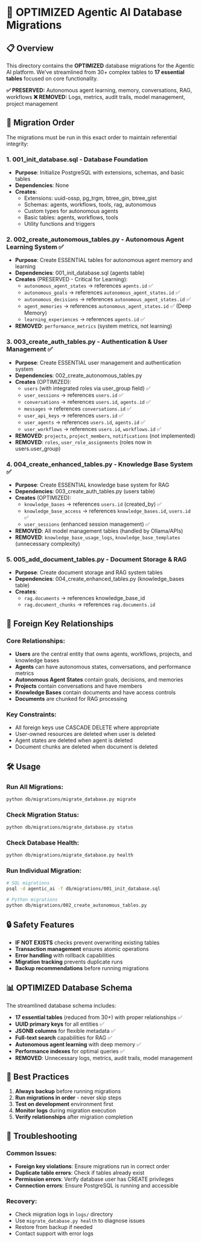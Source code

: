 # 🚀 OPTIMIZED Agentic AI Database Migrations

## 📋 Overview

This directory contains the **OPTIMIZED** database migrations for the Agentic AI platform. We've streamlined from 30+ complex tables to **17 essential tables** focused on core functionality.

**✅ PRESERVED:** Autonomous agent learning, memory, conversations, RAG, workflows
**❌ REMOVED:** Logs, metrics, audit trails, model management, project management

## 🔄 Migration Order

The migrations must be run in this exact order to maintain referential integrity:

### 1. **001_init_database.sql** - Database Foundation
- **Purpose**: Initialize PostgreSQL with extensions, schemas, and basic tables
- **Dependencies**: None
- **Creates**:
  - Extensions: uuid-ossp, pg_trgm, btree_gin, btree_gist
  - Schemas: agents, workflows, tools, rag, autonomous
  - Custom types for autonomous agents
  - Basic tables: agents, workflows, tools
  - Utility functions and triggers

### 2. **002_create_autonomous_tables.py** - Autonomous Agent Learning System ✅
- **Purpose**: Create ESSENTIAL tables for autonomous agent memory and learning
- **Dependencies**: 001_init_database.sql (agents table)
- **Creates** (PRESERVED - Critical for Learning):
  - `autonomous_agent_states` → references `agents.id` ✅
  - `autonomous_goals` → references `autonomous_agent_states.id` ✅
  - `autonomous_decisions` → references `autonomous_agent_states.id` ✅
  - `agent_memories` → references `autonomous_agent_states.id` ✅ (Deep Memory)
  - `learning_experiences` → references `agents.id` ✅
- **REMOVED**: `performance_metrics` (system metrics, not learning)

### 3. **003_create_auth_tables.py** - Authentication & User Management ✅
- **Purpose**: Create ESSENTIAL user management and authentication system
- **Dependencies**: 002_create_autonomous_tables.py
- **Creates** (OPTIMIZED):
  - `users` (with integrated roles via user_group field) ✅
  - `user_sessions` → references `users.id` ✅
  - `conversations` → references `users.id`, `agents.id` ✅
  - `messages` → references `conversations.id` ✅
  - `user_api_keys` → references `users.id` ✅
  - `user_agents` → references `users.id`, `agents.id` ✅
  - `user_workflows` → references `users.id`, `workflows.id` ✅
- **REMOVED**: `projects`, `project_members`, `notifications` (not implemented)
- **REMOVED**: `roles`, `user_role_assignments` (roles now in users.user_group)

### 4. **004_create_enhanced_tables.py** - Knowledge Base System ✅
- **Purpose**: Create ESSENTIAL knowledge base system for RAG
- **Dependencies**: 003_create_auth_tables.py (users table)
- **Creates** (OPTIMIZED):
  - `knowledge_bases` → references `users.id` (created_by) ✅
  - `knowledge_base_access` → references `knowledge_bases.id`, `users.id` ✅
  - `user_sessions` (enhanced session management) ✅
- **REMOVED**: All model management tables (handled by Ollama/APIs)
- **REMOVED**: `knowledge_base_usage_logs`, `knowledge_base_templates` (unnecessary complexity)

### 5. **005_add_document_tables.py** - Document Storage & RAG
- **Purpose**: Create document storage and RAG system tables
- **Dependencies**: 004_create_enhanced_tables.py (knowledge_bases table)
- **Creates**:
  - `rag.documents` → references knowledge_base_id
  - `rag.document_chunks` → references `rag.documents.id`

## 🔗 Foreign Key Relationships

### Core Relationships:
- **Users** are the central entity that owns agents, workflows, projects, and knowledge bases
- **Agents** can have autonomous states, conversations, and performance metrics
- **Autonomous Agent States** contain goals, decisions, and memories
- **Projects** contain conversations and have members
- **Knowledge Bases** contain documents and have access controls
- **Documents** are chunked for RAG processing

### Key Constraints:
- All foreign keys use CASCADE DELETE where appropriate
- User-owned resources are deleted when user is deleted
- Agent states are deleted when agent is deleted
- Document chunks are deleted when document is deleted

## 🛠️ Usage

### Run All Migrations:
```bash
python db/migrations/migrate_database.py migrate
```

### Check Migration Status:
```bash
python db/migrations/migrate_database.py status
```

### Check Database Health:
```bash
python db/migrations/migrate_database.py health
```

### Run Individual Migration:
```bash
# SQL migrations
psql -d agentic_ai -f db/migrations/001_init_database.sql

# Python migrations
python db/migrations/002_create_autonomous_tables.py
```

## 🔒 Safety Features

- **IF NOT EXISTS** checks prevent overwriting existing tables
- **Transaction management** ensures atomic operations
- **Error handling** with rollback capabilities
- **Migration tracking** prevents duplicate runs
- **Backup recommendations** before running migrations

## 📊 OPTIMIZED Database Schema

The streamlined database schema includes:
- **17 essential tables** (reduced from 30+) with proper relationships ✅
- **UUID primary keys** for all entities ✅
- **JSONB columns** for flexible metadata ✅
- **Full-text search** capabilities for RAG ✅
- **Autonomous agent learning** with deep memory ✅
- **Performance indexes** for optimal queries ✅
- **REMOVED**: Unnecessary logs, metrics, audit trails, model management

## 🎯 Best Practices

1. **Always backup** before running migrations
2. **Run migrations in order** - never skip steps
3. **Test on development** environment first
4. **Monitor logs** during migration execution
5. **Verify relationships** after migration completion

## 🚨 Troubleshooting

### Common Issues:
- **Foreign key violations**: Ensure migrations run in correct order
- **Duplicate table errors**: Check if tables already exist
- **Permission errors**: Verify database user has CREATE privileges
- **Connection errors**: Ensure PostgreSQL is running and accessible

### Recovery:
- Check migration logs in `logs/` directory
- Use `migrate_database.py health` to diagnose issues
- Restore from backup if needed
- Contact support with error logs
